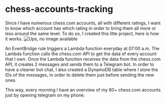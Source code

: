 # chess-accounts-tracking
Since I have numerous chess.com accounts, all with different ratings, I want to know which account has which rating in order to bring them all more or less around the same level.
To do so, I created this litte project, here is how it works.
![Ups, no image available](./chess_projectscheme.png)

An EventBridge rule triggers a Lambda function everyday at 07:00 a.m.
The Lambda function calls the chess.com API to get the data of every account that I own. 
Once the Lambda function receives the data from the chess.com API, it creates 2 messages and sends them to a Telegram bot.
In order to have a cleaner bot chat, I also created a DynamoDB table where I store the IDs of the messages, in order to delete them just before sending the new ones.

This way, every morning I have an overview of my 80+ chess.com accounts just by opening telegram on my phone.

